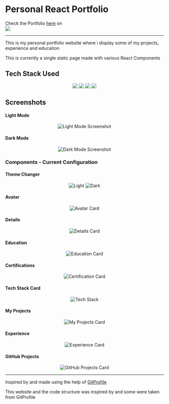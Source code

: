 # Personal React Portfolio
Check the Portfolio [here](https://kushshriv.github.io) on <br>
<a href='https://kushshriv.github.io'>
<img src='https://img.shields.io/badge/GitHub%20Pages-222222.svg?style=for-the-badge&logo=GitHub-Pages&logoColor=white'>
</a>

---

This is my personal portfolio website where i display some of my projects, experience and education

This is currently a single static page made with various React Components

## Tech Stack Used
<div align='center'>
<img src='https://img.shields.io/badge/TypeScript-3178C6.svg?style=for-the-badge&logo=TypeScript&logoColor=white'>
<img src='https://img.shields.io/badge/React-61DAFB.svg?style=for-the-badge&logo=React&logoColor=black'>
<img src='https://img.shields.io/badge/Tailwind%20CSS-06B6D4.svg?style=for-the-badge&logo=Tailwind-CSS&logoColor=white'>
<img src='https://img.shields.io/badge/GitHub%20Actions-2088FF.svg?style=for-the-badge&logo=GitHub-Actions&logoColor=white'>
</div>

## Screenshots
#### Light Mode
<div align='center'>

![Light Mode Screenshot](public/LightModeSS.png)
</div>

#### Dark Mode
<div align='center'>

![Dark Mode Screenshot](public/DarkModeSS.png)
</div>

### Components - Current Configuration
#### Theme Changer
<div align='center'>

![Light](public/ThemeLightSS.png)
![Dark](public/ThemeDarkSS.png)
</div>

#### Avatar
<div align='center'>

![Avatar Card](public/AvatarSS.png)
</div>

#### Details
<div align='center'>

![Details Card](public/DetailSS.png)
</div>

#### Education
<div align='center'>

![Education Card](public/EducationSS.png)
</div>

#### Certifications
<div align='center'>

![Certification Card](public/CertificationSS.png)
</div>

#### Tech Stack Card
<div align='center'>

![Tech Stack](public/TechStackSS.png)
</div>

#### My Projects
<div align='center'>

![My Projects Card](public/ProjectSS.png)
</div>

#### Experience
<div align='center'>

![Experience Card](public/ExperienceSS.png)
</div>

#### GitHub Projects
<div align='center'>

![GitHub Projects Card](public/GitHubProjectSS.png)
</div>

---

Inspired by and made using the help of [GitProfile](https://github.com/arifszn/gitprofile/)

This website and the code structure was inspired by and some were taken from GitProfile